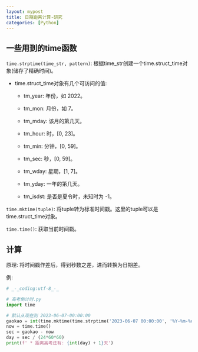 ```yaml
---
layout: mypost
title: 日期距离计算-研究
categories: [Python]
---
```


## 一些用到的time函数

``time.strptime(time_str, pattern)``: 根据time_str创建一个time.struct_time对象(储存了精确时间)。  

- time.struct_time对象有几个可访问的值: 

  - tm_year: 年份，如 2022。  
  
  - tm_mon: 月份，如 7。  
  
  - tm_mday: 该月的第几天。  
  
  - tm_hour: 时，[0, 23]。  
  
  - tm_min: 分钟，[0, 59]。  
  
  - tm_sec: 秒，[0, 59]。  
  
  - tm_wday: 星期，[1, 7]。  
  
  - tm_yday: 一年的第几天。  
  
  - tm_isdst: 是否是夏令时，未知时为 -1。  

``time.mktime(tuple)``: 将tuple转为标准时间戳。这里的tuple可以是time.struct_time对象。  

``time.time()``: 获取当前时间戳。

## 计算

原理: 将时间戳作差后，得到秒数之差，进而转换为日期差。

例:  

```python
# _-_coding:utf-8_-_

# 高考倒计时.py
import time

# 默认从现在到 2023-06-07-00:00:00
gaokao = int(time.mktime(time.strptime('2023-06-07 00:00:00', '%Y-%m-%d %H:%M:%S')))
now = time.time()
sec = gaokao - now
day = sec / (24*60*60)
print(f' * 距离高考还有: {int(day) + 1}天')
```


